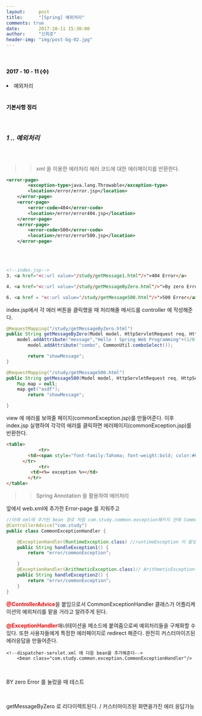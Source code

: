 ```yaml
---
layout:     post
title:      "[Spring] 예외처리"
comments: true
date:       2017-10-11 15:30:00
author:     "신희준"
header-img: "img/post-bg-02.jpg"
---
```


<head>
 <meta property="og:type" content="website">
 <meta property="og:title" content="스프링 (Spring) 예외처리 (Exception)">
 <meta property="og:description" content="스프링 (Spring) 예외처리 (Exception)">
 <meta property="og:url" content="http://shj7242.github.io/2017/10/11/Spring5/">

 <meta name="twitter:card" content="summary">
  <meta name="twitter:title" content="스프링 (Spring) 예외처리 (Exception)">
  <meta name="twitter:description" content="스프링 (Spring) 예외처리 (Exception)">
  <meta name="FACEBOOK:domain" content="http://shj7242.github.io/2017/10/11/Spring5/">
  <meta name="facebook:card" content="summary">
   <meta name="facebook:title" content="스프링 (Spring) 예외처리 (Exception)">
   <meta name="facebook:description" content="스프링 (Spring) 예외처리 (Exception)">
   <meta name="facebook:domain" content="http://shj7242.github.io/2017/10/11/Spring5/">


 </head>

<br>
<H4 style ="font-weight:bold; color : black">2017 - 10 - 11 (수)</H4>
<li>예외처리</li>

<br>
<H4 style ="font-weight:bold; color:black;">기본사항 정리</H4>
<br>

<h5 style = "font-size: 17px; font-weight : bold;">1 .. 예외처리</h5>

<br>


>> xml 을 이용한 에러처리 에러 코드에 대한 에러페이지를 반환한다.

~~~xml
<error-page>
		<exception-type>java.lang.Throwable</exception-type>
		<location>/error/error.jsp</location>
	</error-page>
	<error-page>
		<error-code>404</error-code>
		<location>/error/error404.jsp</location>
	</error-page>
	<error-page>
		<error-code>500</error-code>
		<location>/error/error500.jsp</location>
	</error-page>
~~~

<br><br>

~~~html
<!--index.jsp-->
3. <a href="<c:url value="/study/getMessage1.html"/>">404 Error</a>

4. <a href="<c:url value="/study/getMessageByZero.html"/>">By zero Error</a>

6. <a href = "<c:url value="/study/getMessage500.html"/>">500 Error</a>
~~~

<p>index.jsp에서 각 에러 버튼을 클릭했을 때 처리해줄 메서드를 controller 에 작성해준다.</p>

~~~java
@RequestMapping("/study/getMessageByZero.html")
public String getMessageByZero(Model model, HttpServletRequest req, HttpServletResponse res){
	model.addAttribute("message","Hello ! Spring Web Programming"+(1/0));
		model.addAttribute("combo", CommonUtil.comboSelect());

		return "showMessage";
}

@RequestMapping("/study/getMessage500.html")
public String getMessage500(Model model, HttpServletRequest req, HttpServletResponse res) {
	Map map = null;
	map.get("asdf");
		return "showMessage";

}
~~~

<p>view 에 에러를 보여줄 페이지(commonException.jsp)를 만들어준다. 이후 index.jsp 실행하여 각각의 에러를 클릭하면 에러페이지(commonException.jsp)를 반환한다.</p>

~~~html
<table>
			<tr>
        <td><span style="font-family:Tahoma; font-weight:bold; color:#000000; line-height:150%; width:440px; height:70px;"> 오류발생 알림화면(허용되지 않는 요청을 하셨습니다) by Spring</span></td>
      </tr>
			<tr>
		 <td><%= exception %></td>
		</tr>
</table>
~~~

>>Spring Annotation 을 활용하여 에러처리

<p>앞에서 web.xml에 추가한 Error-page 를 지워주고  </p>

~~~java
//아래 xml에 추가된 bean 경로 처럼 com.study.common.exception패키지 안에 CommonExceptionHandler클래스를 생성해준다.
@ControllerAdvice("com.study")
public class CommonExceptionHandler {

	@ExceptionHandler(RuntimeException.class) //runtimeException 이 발생했을떄
	public String handleException1() {
		return "error/commonException";

	}
	@ExceptionHandler(ArithmeticException.class)// ArithmeticException이 발생했을 떄
	public String handleException2() {
		return "error/commonException";
	}
}
~~~

<p>
<b style="color:red">@ControllerAdvice</b>을 붙임으로서 CommonExceptionHandler 클래스가 어플리케이션의 예외처리를 맡을 거라고 알려주게 된다.
<br><br>
<b style="color:red;">@ExceptionHandler</b>애너테이션을 메소드에 붙여줌으로써 예외처리들을 구체화할 수 있다. 또한 사용자들에게 특정한 에러페이지로 redirect 해준다. 완전히 커스터마이즈된 에러응답을 만들어준다.


```
<!--dispatcher-servlet.xml 에 다음 bean을 추가해준다-->
	<bean class="com.study.common.exception.CommonExceptionHandler"/>
```

<br>

<p>BY zero Error 를 눌렀을 때 테스트</p>
<br>


<p>getMessageByZero 로 리다이렉트된다. / 커스터마이즈된 화면을가진 에러 응답가능</p>
